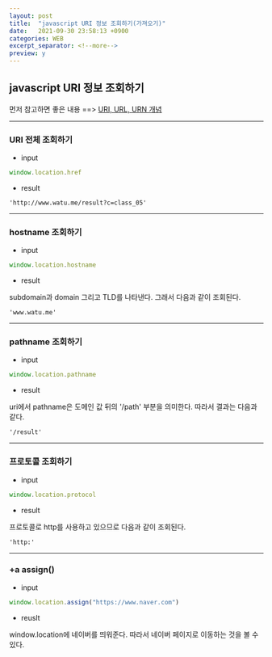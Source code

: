 ```yaml
---
layout: post
title:  "javascript URI 정보 조회하기(가져오기)"
date:   2021-09-30 23:58:13 +0900
categories: WEB
excerpt_separator: <!--more-->
preview: y
---
```


## javascript URI 정보 조회하기

먼저 참고하면 좋은 내용 ==> 
[URI, URL, URN 개념](http://www.watu.me/blog/web/2021/09/26/URI,URL,URN-%EA%B0%9C%EB%85%90.html)

<!--more-->

___
### URI 전체 조회하기 
- input

``` javascript
window.location.href
```

- result

```
'http://www.watu.me/result?c=class_05'
```

___

### hostname 조회하기

- input

```javascript
window.location.hostname
```

- result

subdomain과 domain 그리고 TLD를 나타낸다. 그래서 다음과 같이 조회된다.

```
'www.watu.me'
```

___
### pathname 조회하기

- input

```javascript
window.location.pathname
```

- result

uri에서 pathname은 도메인 값 뒤의 '/path' 부분을 의미한다. 따라서 결과는 다음과 같다.

```
'/result'
```

___
### 프로토콜 조회하기

- input 

```javascript
window.location.protocol
```

- result

프로토콜로 http를 사용하고 있으므로 다음과 같이 조회된다.

```
'http:'
```

___
### +a assign()

- input

```javascript
window.location.assign("https://www.naver.com")
```

- reuslt

window.location에 네이버를 띄워준다.
따라서 네이버 페이지로 이동하는 것을 볼 수 있다.